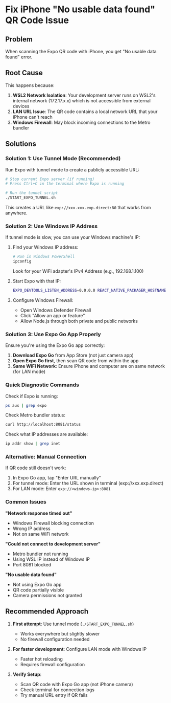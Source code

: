 # Fix iPhone "No usable data found" QR Code Issue

## Problem
When scanning the Expo QR code with iPhone, you get "No usable data found" error.

## Root Cause
This happens because:
1. **WSL2 Network Isolation**: Your development server runs on WSL2's internal network (172.17.x.x) which is not accessible from external devices
2. **LAN URL Issue**: The QR code contains a local network URL that your iPhone can't reach
3. **Windows Firewall**: May block incoming connections to the Metro bundler

## Solutions

### Solution 1: Use Tunnel Mode (Recommended)
Run Expo with tunnel mode to create a publicly accessible URL:

```bash
# Stop current Expo server (if running)
# Press Ctrl+C in the terminal where Expo is running

# Run the tunnel script
./START_EXPO_TUNNEL.sh
```

This creates a URL like `exp://xxx.xxx.exp.direct:80` that works from anywhere.

### Solution 2: Use Windows IP Address
If tunnel mode is slow, you can use your Windows machine's IP:

1. Find your Windows IP address:
   ```powershell
   # Run in Windows PowerShell
   ipconfig
   ```
   Look for your WiFi adapter's IPv4 Address (e.g., 192.168.1.100)

2. Start Expo with that IP:
   ```bash
   EXPO_DEVTOOLS_LISTEN_ADDRESS=0.0.0.0 REACT_NATIVE_PACKAGER_HOSTNAME=<your-windows-ip> npx expo start
   ```

3. Configure Windows Firewall:
   - Open Windows Defender Firewall
   - Click "Allow an app or feature"
   - Allow Node.js through both private and public networks

### Solution 3: Use Expo Go App Properly
Ensure you're using the Expo Go app correctly:

1. **Download Expo Go** from App Store (not just camera app)
2. **Open Expo Go first**, then scan QR code from within the app
3. **Same WiFi Network**: Ensure iPhone and computer are on same network (for LAN mode)

### Quick Diagnostic Commands

Check if Expo is running:
```bash
ps aux | grep expo
```

Check Metro bundler status:
```bash
curl http://localhost:8081/status
```

Check what IP addresses are available:
```bash
ip addr show | grep inet
```

### Alternative: Manual Connection
If QR code still doesn't work:

1. In Expo Go app, tap "Enter URL manually"
2. For tunnel mode: Enter the URL shown in terminal (exp://xxx.exp.direct)
3. For LAN mode: Enter `exp://<windows-ip>:8081`

### Common Issues

**"Network response timed out"**
- Windows Firewall blocking connection
- Wrong IP address
- Not on same WiFi network

**"Could not connect to development server"**
- Metro bundler not running
- Using WSL IP instead of Windows IP
- Port 8081 blocked

**"No usable data found"**
- Not using Expo Go app
- QR code partially visible
- Camera permissions not granted

## Recommended Approach

1. **First attempt**: Use tunnel mode (`./START_EXPO_TUNNEL.sh`)
   - Works everywhere but slightly slower
   - No firewall configuration needed

2. **For faster development**: Configure LAN mode with Windows IP
   - Faster hot reloading
   - Requires firewall configuration

3. **Verify Setup**: 
   - Scan QR code with Expo Go app (not iPhone camera)
   - Check terminal for connection logs
   - Try manual URL entry if QR fails